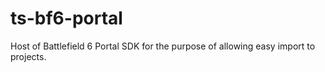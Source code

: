 # ts-bf6-portal

Host of Battlefield 6 Portal SDK for the purpose of allowing easy import to projects.